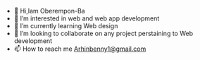 - 👋 Hi,Iam Oberempon-Ba
- 👀 I’m interested in web and web app development
- 🌱 I’m currently learning Web design
- 💞️ I’m looking to collaborate on any project perstaining to Web development
- 📫 How to reach me Arhinbenny1@gmail.com

<!---
Oberempon-Ba is a ✨ special ✨ repository because its `README.md` (this file) appears on your GitHub profile.
You can click the Preview link to take a look at your changes.
--->
